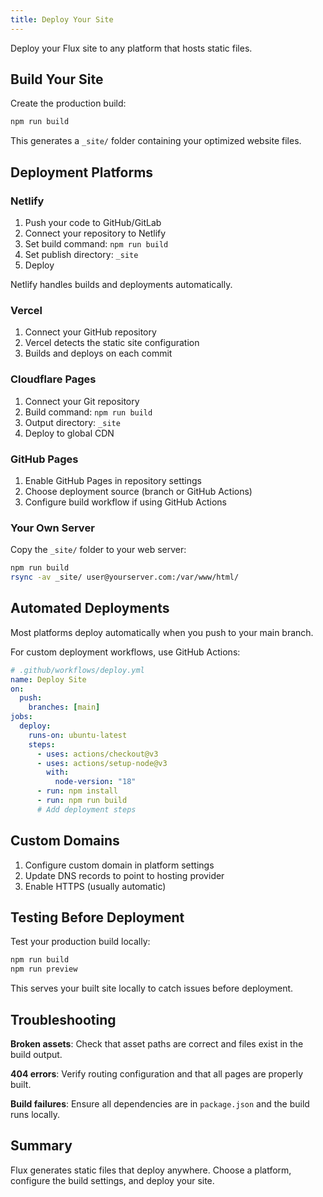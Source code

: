 ```yaml
---
title: Deploy Your Site
---
```


Deploy your Flux site to any platform that hosts static files.

## Build Your Site

Create the production build:

```bash
npm run build
```

This generates a `_site/` folder containing your optimized website files.

## Deployment Platforms

### Netlify

1. Push your code to GitHub/GitLab
2. Connect your repository to Netlify
3. Set build command: `npm run build`
4. Set publish directory: `_site`
5. Deploy

Netlify handles builds and deployments automatically.

### Vercel

1. Connect your GitHub repository
2. Vercel detects the static site configuration
3. Builds and deploys on each commit

### Cloudflare Pages

1. Connect your Git repository
2. Build command: `npm run build`
3. Output directory: `_site`
4. Deploy to global CDN

### GitHub Pages

1. Enable GitHub Pages in repository settings
2. Choose deployment source (branch or GitHub Actions)
3. Configure build workflow if using GitHub Actions

### Your Own Server

Copy the `_site/` folder to your web server:

```bash
npm run build
rsync -av _site/ user@yourserver.com:/var/www/html/
```

## Automated Deployments

Most platforms deploy automatically when you push to your main branch.

For custom deployment workflows, use GitHub Actions:

```yaml
# .github/workflows/deploy.yml
name: Deploy Site
on:
  push:
    branches: [main]
jobs:
  deploy:
    runs-on: ubuntu-latest
    steps:
      - uses: actions/checkout@v3
      - uses: actions/setup-node@v3
        with:
          node-version: "18"
      - run: npm install
      - run: npm run build
      # Add deployment steps
```

## Custom Domains

1. Configure custom domain in platform settings
2. Update DNS records to point to hosting provider
3. Enable HTTPS (usually automatic)

## Testing Before Deployment

Test your production build locally:

```bash
npm run build
npm run preview
```

This serves your built site locally to catch issues before deployment.

## Troubleshooting

**Broken assets**: Check that asset paths are correct and files exist in the build output.

**404 errors**: Verify routing configuration and that all pages are properly built.

**Build failures**: Ensure all dependencies are in `package.json` and the build runs locally.

## Summary

Flux generates static files that deploy anywhere. Choose a platform, configure the build settings, and deploy your site.
